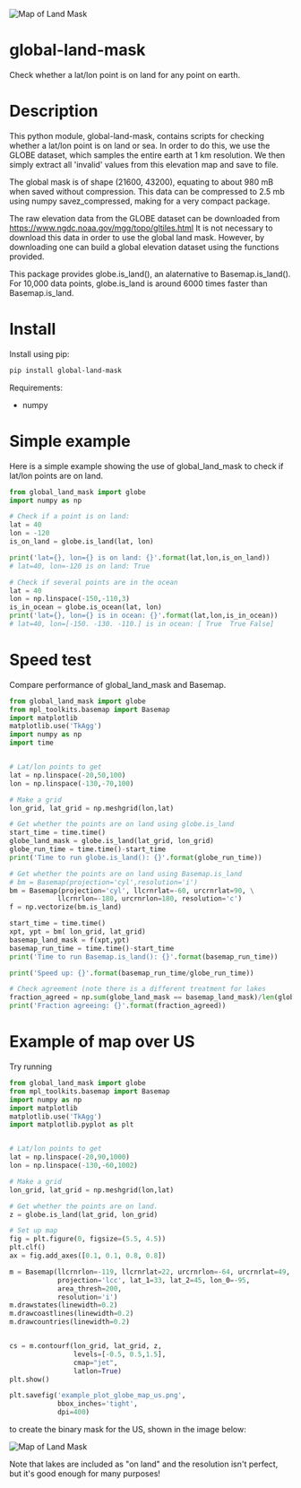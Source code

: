 ![Map of Land Mask](https://github.com/toddkarin/global-land-mask/blob/master/global_land_mask/example_plot_globe_map_us.png "Map of Land Mask") <!-- .element width="50%" -->

# global-land-mask
Check whether a lat/lon point is on land for any point on earth.

# Description
This python module, global-land-mask, contains scripts for checking whether a lat/lon point is on land or sea. In order to do this, we use the GLOBE dataset, which samples the entire earth at 1 km resolution. We then simply extract all 'invalid' values from this elevation map and save to file.

The global mask is of shape (21600, 43200), equating to about 980 mB when saved without compression. This data can be compressed to 2.5 mb using numpy savez_compressed, making for a very compact package.

The raw elevation data from the GLOBE dataset can be downloaded from 
https://www.ngdc.noaa.gov/mgg/topo/gltiles.html
It is not necessary to download this data in order to use the global land mask. However, by downloading one can build a global elevation dataset using the functions provided.

This package provides globe.is_land(), an alaternative to Basemap.is_land(). For 10,000 data points, globe.is_land is around 6000 times faster than Basemap.is_land.

# Install

Install using pip:
```bash
pip install global-land-mask
```

Requirements:
- numpy  

# Simple example

Here is a simple example showing the use of global_land_mask to check if lat/lon points are on land.
```python
from global_land_mask import globe
import numpy as np

# Check if a point is on land:
lat = 40
lon = -120
is_on_land = globe.is_land(lat, lon)

print('lat={}, lon={} is on land: {}'.format(lat,lon,is_on_land))
# lat=40, lon=-120 is on land: True

# Check if several points are in the ocean
lat = 40
lon = np.linspace(-150,-110,3)
is_in_ocean = globe.is_ocean(lat, lon)
print('lat={}, lon={} is in ocean: {}'.format(lat,lon,is_in_ocean))
# lat=40, lon=[-150. -130. -110.] is in ocean: [ True  True False]

```

# Speed test

Compare performance of global_land_mask and Basemap.
```python
from global_land_mask import globe
from mpl_toolkits.basemap import Basemap
import matplotlib
matplotlib.use('TkAgg')
import numpy as np
import time


# Lat/lon points to get
lat = np.linspace(-20,50,100)
lon = np.linspace(-130,-70,100)

# Make a grid
lon_grid, lat_grid = np.meshgrid(lon,lat)

# Get whether the points are on land using globe.is_land
start_time = time.time()
globe_land_mask = globe.is_land(lat_grid, lon_grid)
globe_run_time = time.time()-start_time
print('Time to run globe.is_land(): {}'.format(globe_run_time))

# Get whether the points are on land using Basemap.is_land
# bm = Basemap(projection='cyl',resolution='i')
bm = Basemap(projection='cyl', llcrnrlat=-60, urcrnrlat=90, \
            llcrnrlon=-180, urcrnrlon=180, resolution='c')
f = np.vectorize(bm.is_land)

start_time = time.time()
xpt, ypt = bm( lon_grid, lat_grid)
basemap_land_mask = f(xpt,ypt)
basemap_run_time = time.time()-start_time
print('Time to run Basemap.is_land(): {}'.format(basemap_run_time))

print('Speed up: {}'.format(basemap_run_time/globe_run_time))

# Check agreement (note there is a different treatment for lakes
fraction_agreed = np.sum(globe_land_mask == basemap_land_mask)/len(globe_land_mask.flatten())
print('Fraction agreeing: {}'.format(fraction_agreed))
```

# Example of map over US

Try running

```python
from global_land_mask import globe
from mpl_toolkits.basemap import Basemap
import numpy as np
import matplotlib
matplotlib.use('TkAgg')
import matplotlib.pyplot as plt


# Lat/lon points to get
lat = np.linspace(-20,90,1000)
lon = np.linspace(-130,-60,1002)

# Make a grid
lon_grid, lat_grid = np.meshgrid(lon,lat)

# Get whether the points are on land.
z = globe.is_land(lat_grid, lon_grid)

# Set up map
fig = plt.figure(0, figsize=(5.5, 4.5))
plt.clf()
ax = fig.add_axes([0.1, 0.1, 0.8, 0.8])

m = Basemap(llcrnrlon=-119, llcrnrlat=22, urcrnrlon=-64, urcrnrlat=49,
            projection='lcc', lat_1=33, lat_2=45, lon_0=-95,
            area_thresh=200,
            resolution='i')
m.drawstates(linewidth=0.2)
m.drawcoastlines(linewidth=0.2)
m.drawcountries(linewidth=0.2)


cs = m.contourf(lon_grid, lat_grid, z,
                levels=[-0.5, 0.5,1.5],
                cmap="jet",
                latlon=True)
plt.show()

plt.savefig('example_plot_globe_map_us.png',
            bbox_inches='tight',
            dpi=400)

```

to create the binary mask for the US, shown in the image below:

![Map of Land Mask](https://github.com/toddkarin/global-land-mask/blob/master/global_land_mask/example_plot_globe_map_us.png "Map of Land Mask")

Note that lakes are included as "on land" and the resolution isn't perfect, but it's good enough for many purposes!